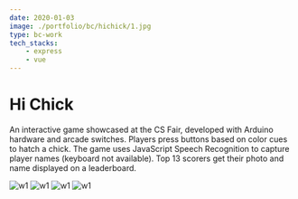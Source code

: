 ```yaml
---
date: 2020-01-03
image: ./portfolio/bc/hichick/1.jpg
type: bc-work
tech_stacks:
    - express
    - vue
---
```


# Hi Chick

An interactive game showcased at the CS Fair, developed with Arduino hardware and arcade switches. Players press buttons based on color cues to hatch a chick. The game uses JavaScript Speech Recognition to capture player names (keyboard not available). Top 13 scorers get their photo and name displayed on a leaderboard.

<!-- more -->

![w1](/portfolio/bc/hichick/1.jpg)
![w1](/portfolio/bc/hichick/2.jpeg)
![w1](/portfolio/bc/hichick/3.jpg)
![w1](/portfolio/bc/hichick/4.jpeg)
